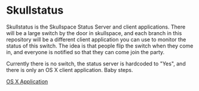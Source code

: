 # Skullstatus

Skullstatus is the Skullspace Status Server and client applications.
There will be a large switch by the door in skullspace, and each branch
in this repository will be a different client application you can use to
monitor the status of this switch. The idea is that people flip the
switch when they come in, and everyone is notified so that they can come
join the party.

Currently there is no switch, the status server is hardcoded to "Yes",
and there is only an OS X client application. Baby steps.

[OS X
Application](https://github.com/skullspace/skullstatus/tree/osx-trayicon)
